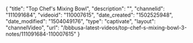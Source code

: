 {
    "title": "Top Chef's Mixing Bowl",
    "description": "",
    "channelid": "111091684",
    "videoid": "110007615",
    "date_created": "1502525948",
    "date_modified": "1504049176",
    "type": "captivate",
    "layout": "channelVideo",
    "url": "\/bbbusa-latest-videos\/top-chef-s-mixing-bowl-3-notes\/111091684-110007615"
}